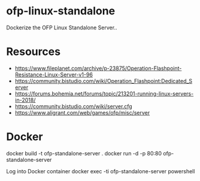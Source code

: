 # ofp-linux-standalone
Dockerize the OFP Linux Standalone Server..

# Resources
- https://www.fileplanet.com/archive/p-23875/Operation-Flashpoint-Resistance-Linux-Server-v1-96
- https://community.bistudio.com/wiki/Operation_Flashpoint:Dedicated_Server
- https://forums.bohemia.net/forums/topic/213201-running-linux-servers-in-2018/
- https://community.bistudio.com/wiki/server.cfg
- https://www.aligrant.com/web/games/ofp/misc/server

# Docker
docker build -t ofp-standalone-server .
docker run -d -p 80:80 ofp-standalone-server

Log into Docker container
docker exec -ti ofp-standalone-server powershell
